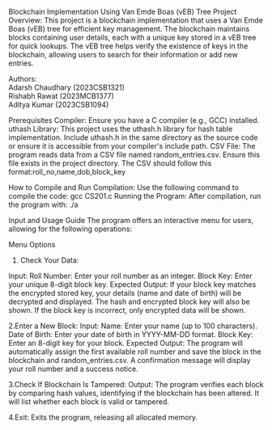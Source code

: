 Blockchain Implementation Using Van Emde Boas (vEB) Tree
Project Overview: 
This project is a blockchain implementation that uses a Van Emde Boas (vEB) tree for efficient key management. 
The blockchain maintains blocks containing user details, each with a unique key stored in a vEB tree for quick lookups. 
The vEB tree helps verify the existence of keys in the blockchain, allowing users to search for their information or add new entries.

Authors:
<br>
Adarsh Chaudhary (2023CSB1321)
<br>
Rishabh Rawat (2023MCB1377)
<br>
Aditya Kumar (2023CSB1094)

Prerequisites
Compiler: Ensure you have a C compiler (e.g., GCC) installed.
uthash Library: This project uses the uthash.h library for hash table implementation. Include uthash.h in the same directory as the source code or ensure it is accessible from your compiler's include path.
CSV File: The program reads data from a CSV file named random_entries.csv. Ensure this file exists in the project directory. The CSV should follow this format:roll_no,name,dob,block_key

How to Compile and Run
Compilation: Use the following command to compile the code:
gcc CS201.c
Running the Program: After compilation, run the program with:
./a

Input and Usage Guide
The program offers an interactive menu for users, allowing for the following operations:

Menu Options
1. Check Your Data:
   
Input:
Roll Number: Enter your roll number as an integer.
Block Key: Enter your unique 8-digit block key.
Expected Output:
If your block key matches the encrypted stored key, your details (name and date of birth) will be decrypted and displayed. The hash and encrypted block key will also be shown.
If the block key is incorrect, only encrypted data will be shown.

2.Enter a New Block:
Input:
Name: Enter your name (up to 100 characters).
Date of Birth: Enter your date of birth in YYYY-MM-DD format.
Block Key: Enter an 8-digit key for your block.
Expected Output:
The program will automatically assign the first available roll number and save the block in the blockchain and random_entries.csv.
A confirmation message will display your roll number and a success notice.

3.Check If Blockchain Is Tampered:
Output:
The program verifies each block by comparing hash values, identifying if the blockchain has been altered. It will list whether each block is valid or tampered.

4.Exit:
Exits the program, releasing all allocated memory.
